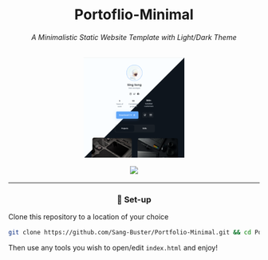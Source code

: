 <div align="center">

<h1>Portoflio-Minimal</h1>

<h6>A Minimalistic Static Website Template with Light/Dark Theme</h6>

<a href="https://portfolio-minimal-sang-buster.vercel.app/" _target="blank">
<img src="README.assets/Web_Preview.png" alt="Web_Preview" width=40%/>
</a>

[![](https://img.shields.io/badge/Demo%20Preview-5fa5f7?style=for-the-badge&logoColor=white)](https://portfolio-minimal-sang-buster.vercel.app/)

---

<h3>🚀 Set-up</h3>

</div>

Clone this repository to a location of your choice

```bash
git clone https://github.com/Sang-Buster/Portfolio-Minimal.git && cd Portfolio-Minimal && cd src
```
Then use any tools you wish to open/edit `index.html` and enjoy!

